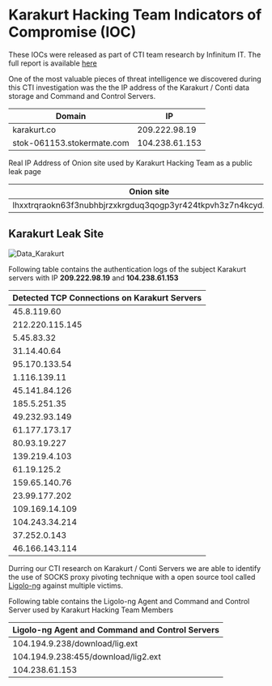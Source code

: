 # Karakurt Hacking Team Indicators of Compromise (IOC)

These IOCs were released as part of CTI team research by Infinitum IT. The full report is available [here](https://github.com/infinitumitlabs/Karakurt-Hacking-Team-CTI/raw/main/Threat%20Spotlight%20Conti%20Ransomware%20Group%20Behind%20the%20Karakurt%20Hacking%20Team.pdf)

One of the most valuable pieces of threat intelligence we discovered during this CTI investigation was the the IP address of the Karakurt / Conti data storage and Command and Control Servers.

| Domain                      |     IP          |
| --------------------------- | ----------------|
| karakurt.co                 |  209.222.98.19  |
| stok-061153.stokermate.com  |  104.238.61.153 |

Real IP Address of Onion site used by Karakurt Hacking Team as a public leak page

| Onion site                                                      |    IP          |
| ----------------------------------------------------------------| ----------------|
| lhxxtrqraokn63f3nubhbjrzxkrgduq3qogp3yr424tkpvh3z7n4kcyd.onion  | 104.243.34.214 |

## Karakurt Leak Site

![Data_Karakurt](https://user-images.githubusercontent.com/46815608/162378797-0413c443-ae28-4fee-a6f3-87c8a4a3a986.PNG)


Following table contains the authentication logs of the subject Karakurt servers with IP **209.222.98.19** and **104.238.61.153**

| Detected TCP Connections on Karakurt Servers |
| ---------------------------------------------|
| 45.8.119.60                                  |
| 212.220.115.145                              |
| 5.45.83.32                                   |
| 31.14.40.64                                  |
| 95.170.133.54                                |
| 1.116.139.11                                 |
| 45.141.84.126                                |
| 185.5.251.35                                 |
| 49.232.93.149                                |                               
| 61.177.173.17
| 80.93.19.227
| 139.219.4.103
| 61.19.125.2
| 159.65.140.76
| 23.99.177.202
| 109.169.14.109
| 104.243.34.214
| 37.252.0.143
| 46.166.143.114 

Durring our CTI research on Karakurt / Conti Servers we are able to identify the use of SOCKS proxy pivoting technique with a open source tool called [Ligolo-ng](https://github.com/tnpitsecurity/ligolo-ng) against multiple victims.

Following table contains the Ligolo-ng Agent and Command and Control Server used by Karakurt Hacking Team Members

| Ligolo-ng Agent and Command and Control Servers |
| ------------------------------------------------|
| 104.194.9.238/download/lig.ext                   
| 104.194.9.238:455/download/lig2.ext
| 104.238.61.153


